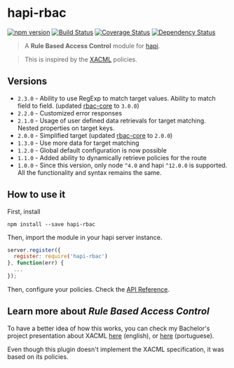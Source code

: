# hapi-rbac

[![npm version][npm-badge]][npm-url]
[![Build Status][travis-badge]][travis-url]
[![Coverage Status][coveralls-badge]][coveralls-url]
[![Dependency Status][david-badge]][david-url]

> A **Rule Based Access Control** module for [hapi](https://github.com/hapijs/hapi).

> This is inspired by the [XACML](https://en.wikipedia.org/wiki/XACML) policies.

## Versions

* `2.3.0` - Ability to use RegExp to match target values. Ability to match field to field. (updated [rbac-core](https://github.com/franciscogouveia/rbac-core) to `3.0.0`)
* `2.2.0` - Customized error responses
* `2.1.0` - Usage of user defined data retrievals for target matching. Nested properties on target keys.
* `2.0.0` - Simplified target (updated [rbac-core](https://github.com/franciscogouveia/rbac-core) to `2.0.0`)
* `1.3.0` - Use more data for target matching
* `1.2.0` - Global default configuration is now possible
* `1.1.0` - Added ability to dynamically retrieve policies for the route
* `1.0.0` - Since this version, only node `^4.0` and hapi `^12.0.0` is supported.
   All the functionality and syntax remains the same.

## How to use it

First, install

```
npm install --save hapi-rbac
```

Then, import the module in your hapi server instance.

```js
server.register({
  register: require('hapi-rbac')
}, function(err) {
  ...
});
```

Then, configure your policies. Check the [API Reference](https://github.com/franciscogouveia/hapi-rbac/blob/master/API.md).


## Learn more about _Rule Based Access Control_

To have a better idea of how this works, you can check my Bachelor's project presentation about XACML
[here](http://helios.av.it.pt/attachments/download/559/_en_XACML.PAPOX.Presentation.pdf) (english),
or [here](http://helios.av.it.pt/attachments/download/557/_pt_XACML.PAPOX.Presentation.pdf) (portuguese).

Even though this plugin doesn't implement the XACML specification, it was based on its policies.

[npm-badge]: https://img.shields.io/npm/v/hapi-rbac.svg
[npm-url]: https://npmjs.com/package/hapi-rbac
[travis-badge]: https://travis-ci.org/franciscogouveia/hapi-rbac.svg?branch=master
[travis-url]: https://travis-ci.org/franciscogouveia/hapi-rbac
[coveralls-badge]:https://coveralls.io/repos/franciscogouveia/hapi-rbac/badge.svg?branch=master&service=github
[coveralls-url]: https://coveralls.io/github/franciscogouveia/hapi-rbac?branch=master
[david-badge]: https://david-dm.org/franciscogouveia/hapi-rbac.svg
[david-url]: https://david-dm.org/franciscogouveia/hapi-rbac
